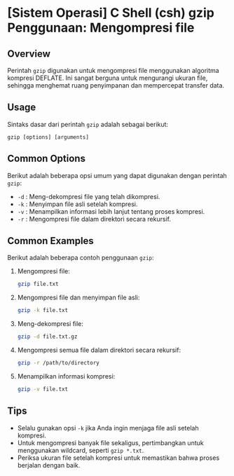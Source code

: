 # [Sistem Operasi] C Shell (csh) gzip Penggunaan: Mengompresi file

## Overview
Perintah `gzip` digunakan untuk mengompresi file menggunakan algoritma kompresi DEFLATE. Ini sangat berguna untuk mengurangi ukuran file, sehingga menghemat ruang penyimpanan dan mempercepat transfer data.

## Usage
Sintaks dasar dari perintah `gzip` adalah sebagai berikut:

```
gzip [options] [arguments]
```

## Common Options
Berikut adalah beberapa opsi umum yang dapat digunakan dengan perintah `gzip`:

- `-d` : Meng-dekompresi file yang telah dikompresi.
- `-k` : Menyimpan file asli setelah kompresi.
- `-v` : Menampilkan informasi lebih lanjut tentang proses kompresi.
- `-r` : Mengompresi file dalam direktori secara rekursif.

## Common Examples
Berikut adalah beberapa contoh penggunaan `gzip`:

1. Mengompresi file:
   ```bash
   gzip file.txt
   ```

2. Mengompresi file dan menyimpan file asli:
   ```bash
   gzip -k file.txt
   ```

3. Meng-dekompresi file:
   ```bash
   gzip -d file.txt.gz
   ```

4. Mengompresi semua file dalam direktori secara rekursif:
   ```bash
   gzip -r /path/to/directory
   ```

5. Menampilkan informasi kompresi:
   ```bash
   gzip -v file.txt
   ```

## Tips
- Selalu gunakan opsi `-k` jika Anda ingin menjaga file asli setelah kompresi.
- Untuk mengompresi banyak file sekaligus, pertimbangkan untuk menggunakan wildcard, seperti `gzip *.txt`.
- Periksa ukuran file setelah kompresi untuk memastikan bahwa proses berjalan dengan baik.